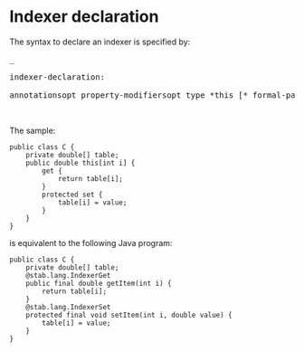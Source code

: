 # Indexer declaration #
The syntax to declare an indexer is specified by:
<pre>_<br>
indexer-declaration:<br>
annotationsopt property-modifiersopt type *this [* formal-parameter-list *] {* accessor-declarations *}*<br>
_</pre>

The sample:
```
public class C {
    private double[] table;
    public double this[int i] {
        get {
            return table[i];
        }
        protected set {
            table[i] = value;
        }
    }
}
```
is equivalent to the following Java program:
```
public class C {
    private double[] table;
    @stab.lang.IndexerGet
    public final double getItem(int i) {
        return table[i];
    }
    @stab.lang.IndexerSet
    protected final void setItem(int i, double value) {
        table[i] = value;
    }
}
```